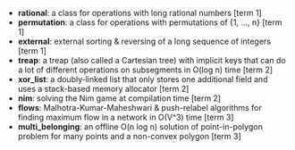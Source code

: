 - **rational**: a class for operations with long rational numbers [term 1]<br>
- **permutation**: a class for operations with permutations of {1, ..., n} [term 1]<br>
- **external**: external sorting & reversing of a long sequence of integers [term 1]<br>
- **treap**: a treap (also called a Cartesian tree) with implicit keys that can do a lot of different operations on subsegments in O(log n) time [term 2]<br>
- **xor_list**: a doubly-linked list that only stores one additional field and uses a stack-based memory allocator [term 2]<br>
- **nim**: solving the Nim game at compilation time [term 2]<br>
- **flows**: Malhotra-Kumar-Maheshwari & push-relabel algorithms for finding maximum flow in a network in O(V^3) time [term 3]
- **multi_belonging**: an offline O(n log n) solution of point-in-polygon problem for many points and a non-convex polygon [term 3]
